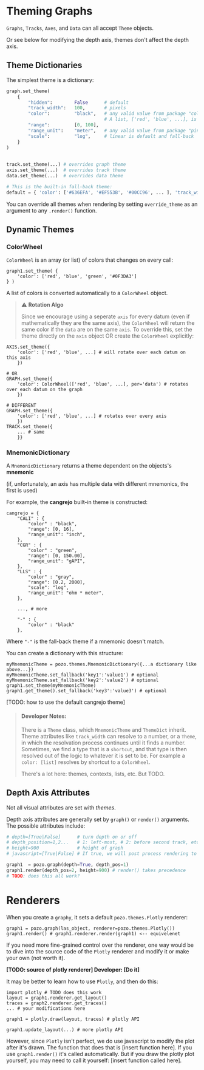 # Theming Graphs

`Graphs`, `Tracks`, `Axes`, and `Data` can all accept `Theme` objects.

Or see below for modifying the depth axis, themes don't affect the depth axis.

## Theme Dictionaries
The simplest theme is a dictionary:

```python
graph.set_theme(
	{
		"hidden":        False      # default
		"track_width":   100,       # pixels
		"color":         "black",   # any valid value from package "colour": e.g. "red", "#FF0000" 
		                            # A list, ['red', 'blue', ...], is treated as a `ColorWheel`
		"range":         [0, 100],
		"range_unit":    "meter",   # any valid value from package "pint"
		"scale":         "log",     # linear is default and fall-back
	}
)
	
		
track.set_theme(...) # overrides graph theme
axis.set_theme(...)  # overrides track theme
data.set_theme(...)  # overrides data theme

# This is the built-in fall-back theme:
default = { 'color': ['#636EFA', '#EF553B', '#00CC96', ... ], 'track_width': 200 }
```

You can override all themes when rendering by setting `override_theme` as an argument to any `.render()` function.

## Dynamic Themes

### ColorWheel

`ColorWheel` is an array (or list) of colors that changes on every call:

```
graph1.set_theme( { 
	'color': ['red', 'blue', 'green', '#0F3DA3']
} )
```

A list of colors is converted automatically to a `ColorWheel` object.

> ⚠️ **Rotation Algo**
>
> Since we encourage using a seperate `axis` for every datum (even if mathematically they are the same axis), the `ColorWheel` will return the same color if the `data` are on the same `axis`. To override this, set the theme directly on the `axis` object OR create the `ColorWheel` explicitly: 
``` 
AXIS.set_theme({
	'color': ['red', 'blue', ...] # will rotate over each datum on this axis
	})
```
```
# OR
GRAPH.set_theme({ 
	'color': ColorWheel(['red', 'blue', ...], per='data') # rotates over each datum on the graph
	})
```
```
# DIFFERENT
GRAPH.set_theme({
	'color': ['red', 'blue', ...] # rotates over every axis
	})
TRACK.set_theme({
	... # same
	}}
```

### MnemonicDictionary

A `MnemonicDictionary` returns a theme dependent on the objects's **mnemonic**

(if, unfortunately, an axis has multiple data with different mnemonics, the first is used)

For example, the **cangrejo** built-in theme is constructed:
```
cangrejo = {
    "CALI" : {
        "color" : "black",
        "range": [0, 16],
        "range_unit": "inch",
    },
    "CGR" : {
        "color" : "green",
        "range": [0, 150.00],
        "range_unit": "gAPI",
    },
    "LLS" : {
        "color" : "gray",
        "range": [0.2, 2000],
        "scale": "log",
        "range_unit": "ohm * meter",
    },
	
	..., # more
	
	"-" : {
		"color" : "black"
	},
```

Where `"-"` is the fall-back theme if a mnemonic doesn't match.

You can create a dictionary with this structure:
```
myMnemonicTheme = pozo.themes.MnemonicDictionary({...a dictionary like above...})
myMnemonicTheme.set_fallback('key1':'value1') # optional
myMnemonicTheme.set_fallback('key2':'value2') # optional
graph1.set_theme(myMnemonicTheme)
graph1.get_theme().set_fallback('key3':'value3') # optional
```

[TODO: how to use the default cangrejo theme]



> #### Developer Notes:
>
>There is a `Theme` class, which `MnemonicTheme` and `ThemeDict` inherit. Theme attributes like `track_width` can resolve to a number, or a `Theme`, in which the resolvation process continues until it finds a number. Sometimes, we find a type that is a `shortcut`, and that type is then resolved out of the logic to whatever it is set to be. For example a `color: [list]` resolves by shortcut to a `ColorWheel`.
>
>There's a lot here: themes, contexts, lists, etc. But TODO.

## Depth Axis Attributes

Not all visual attributes are set with *themes*.

Depth axis attributes are generally set by `graph()` or `render()` arguments. The possible attributes include:
```python
# depth=[True|False]      # turn depth on or off
# depth_position=1,2...   # 1: left-most, # 2: before second track, etc ...
# height=900              # height of graph
# javascript=[True|False] # If true, we will post process rendering to add scrollbars to big graphs

graph1  = pozo.graph(depth=True, depth_pos=1)
graph1.render(depth_pos=2, height=900) # render() takes precedence
# TODO: does this all work?
```

# Renderers

When you create a `graphy`, it sets a default `pozo.themes.Plotly` renderer:

```
graph1 = pozo.graph(las_object, renderer=pozo.themes.Plotly())
graph1.render() # graph1.renderer.render(graph1) <-- equivelenet
```

If you need more fine-grained control over the renderer, one way would be to dive into the source code of the `Plotly` renderer and modify it or make your own (not worth it).

**[TODO: source of plotly renderer] Developer: [Do it]**

It may be better to learn how to use `Plotly`, and then do this:

``` [fix]
import plotly # TODO does this work
layout = graph1.renderer.get_layout()
traces = graph2.renderer.get_traces()
... # your modifications here

graph1 = plotly.draw(layout, traces) # plotly API

graph1.update_layout(...) # more plotly API
```

However, since `Plotly` isn't perfect, we do use javascript to modify the plot after it's drawn. The function that does that is [insert function here]. If you use `graph1.render()` it's called automatically. But if you draw the plotly plot yourself, you may need to call it yourself: [insert function called here].
